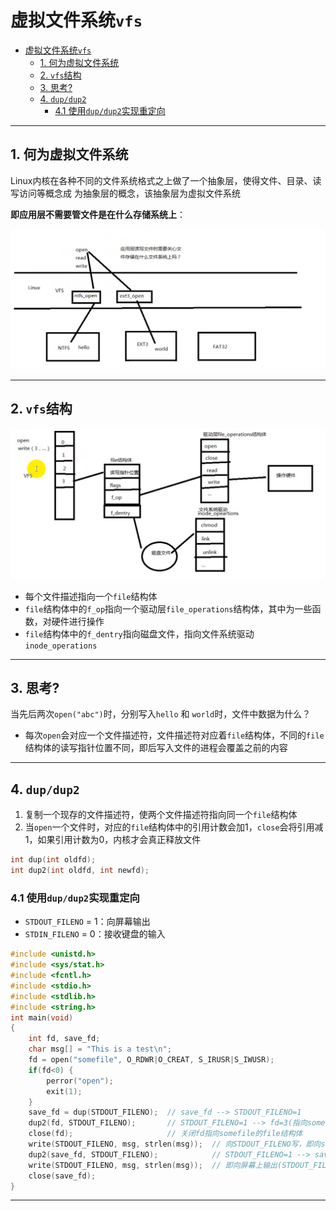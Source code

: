 # 虚拟文件系统`vfs`

- [虚拟文件系统`vfs`](#虚拟文件系统vfs)
  - [1. 何为虚拟文件系统](#1-何为虚拟文件系统)
  - [2. `vfs`结构](#2-vfs结构)
  - [3. 思考?](#3-思考)
  - [4. `dup/dup2`](#4-dupdup2)
    - [4.1 使用`dup/dup2`实现重定向](#41-使用dupdup2实现重定向)

---

## 1. 何为虚拟文件系统

Linux内核在各种不同的文件系统格式之上做了一个抽象层，使得文件、目录、读写访问等概念成
为抽象层的概念，该抽象层为虚拟文件系统  

**即应用层不需要管文件是在什么存储系统上**：

![vfs](images/2023-09-14-22-17-37.png)

---

## 2. `vfs`结构

![vfs](images/2023-09-14-22-29-14.png)

- 每个文件描述指向一个`file`结构体
- `file`结构体中的`f_op`指向一个驱动层`file_operations`结构体，其中为一些函数，对硬件进行操作
- `file`结构体中的`f_dentry`指向磁盘文件，指向文件系统驱动`inode_operations`

---

## 3. 思考?

当先后两次`open("abc")`时，分别写入`hello` 和 `world`时，文件中数据为什么？

* 每次`open`会对应一个文件描述符，文件描述符对应着`file`结构体，不同的`file`结构体的读写指针位置不同，即后写入文件的进程会覆盖之前的内容

---

## 4. `dup/dup2`

1. 复制一个现存的文件描述符，使两个文件描述符指向同一个`file`结构体
2. 当`open`一个文件时，对应的`file`结构体中的引用计数会加1，`close`会将引用减1，如果引用计数为0，内核才会真正释放文件

```c
int dup(int oldfd);
int dup2(int oldfd, int newfd);
```

### 4.1 使用`dup/dup2`实现重定向

- `STDOUT_FILENO` = 1：向屏幕输出
- `STDIN_FILENO` = 0：接收键盘的输入

```c
#include <unistd.h>
#include <sys/stat.h>
#include <fcntl.h>
#include <stdio.h>
#include <stdlib.h>
#include <string.h>
int main(void)
{
    int fd, save_fd;
    char msg[] = "This is a test\n";
    fd = open("somefile", O_RDWR|O_CREAT, S_IRUSR|S_IWUSR);
    if(fd<0) {
        perror("open");
        exit(1);
    }
    save_fd = dup(STDOUT_FILENO);  // save_fd --> STDOUT_FILENO=1 
    dup2(fd, STDOUT_FILENO);       // STDOUT_FILENO=1 --> fd=3(指向somefile文件的file结构体)
    close(fd);                     // 关闭fd指向somefile的file结构体
    write(STDOUT_FILENO, msg, strlen(msg));  // 向STDOUT_FILENO写，即向somefile里写
    dup2(save_fd, STDOUT_FILENO);            // STDOUT_FILENO=1 --> save_fd=3(此时指向STDOUT_FILENO)
    write(STDOUT_FILENO, msg, strlen(msg));  // 即向屏幕上输出(STDOUT_FILENO)
    close(save_fd);
}
```

---

